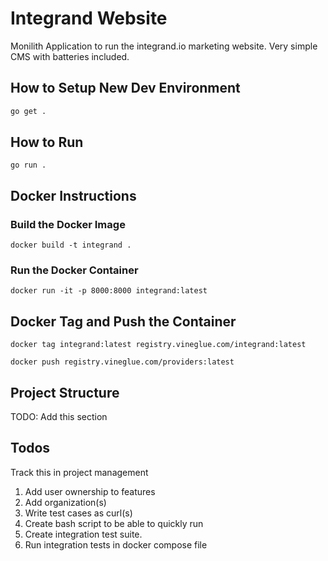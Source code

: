 # Integrand Website

Monilith Application to run the integrand.io marketing website. Very simple CMS with batteries included.


## How to Setup New Dev Environment
```bash
go get .
```

## How to Run
`go run .`

## Docker Instructions

### Build the Docker Image
`docker build -t integrand .`

### Run the Docker Container
`docker run -it -p 8000:8000 integrand:latest`

## Docker Tag and Push the Container
`docker tag integrand:latest registry.vineglue.com/integrand:latest`

`docker push registry.vineglue.com/providers:latest`

## Project Structure
TODO: Add this section

## Todos
Track this in project management

1. Add user ownership to features
2. Add organization(s)
3. Write test cases as curl(s)
4. Create bash script to be able to quickly run
5. Create integration test suite.
6. Run integration tests in docker compose file